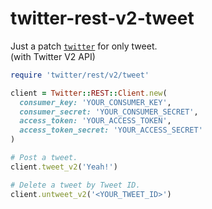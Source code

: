 # twitter-rest-v2-tweet

Just a patch [`twitter`](https://github.com/sferik/twitter) for only tweet.<br/>
(with Twitter V2 API)

```rb
require 'twitter/rest/v2/tweet'

client = Twitter::REST::Client.new(
  consumer_key: 'YOUR_CONSUMER_KEY',
  consumer_secret: 'YOUR_CONSUMER_SECRET',
  access_token: 'YOUR_ACCESS_TOKEN',
  access_token_secret: 'YOUR_ACCESS_SECRET'
)

# Post a tweet.
client.tweet_v2('Yeah!')

# Delete a tweet by Tweet ID.
client.untweet_v2('<YOUR_TWEET_ID>')
```
